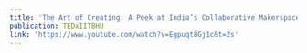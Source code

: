 ```yaml
---
title: 'The Art of Creating: A Peek at India’s Collaborative Makerspace'
publication: TEDxIITBHU
link: 'https://www.youtube.com/watch?v=Egpuqt8Gj1c&t=2s'
---
```


